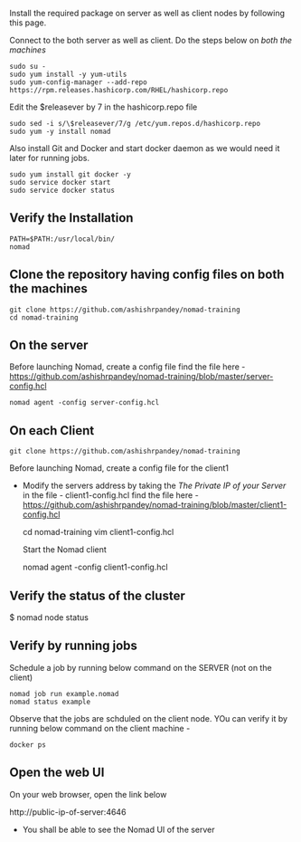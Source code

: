 
Install the required package on server as well as client nodes by following this page. 

Connect to the both server as well as client. 
Do the steps below on *both the machines* 

    sudo su -
    sudo yum install -y yum-utils
    sudo yum-config-manager --add-repo https://rpm.releases.hashicorp.com/RHEL/hashicorp.repo
    
    

Edit the $releasever by 7 in the hashicorp.repo file 

    sudo sed -i s/\$releasever/7/g /etc/yum.repos.d/hashicorp.repo
    sudo yum -y install nomad
    
Also install Git and Docker and start docker daemon as we would need it later for running jobs.

    sudo yum install git docker -y 
    sudo service docker start 
    sudo service docker status 

## Verify the Installation

    PATH=$PATH:/usr/local/bin/
    nomad
    

## Clone the repository having config files on both the machines 

    git clone https://github.com/ashishrpandey/nomad-training
    cd nomad-training

## On the server 

Before launching Nomad, create a config file 
find the file here - 
https://github.com/ashishrpandey/nomad-training/blob/master/server-config.hcl

    nomad agent -config server-config.hcl

## On each Client



    git clone https://github.com/ashishrpandey/nomad-training
  
    
   Before launching Nomad, create a config file for the client1
- Modify the servers address by taking the *The Private IP of your Server* in the file - client1-config.hcl 
find the file here - 
https://github.com/ashishrpandey/nomad-training/blob/master/client1-config.hcl

    cd nomad-training
    vim client1-config.hcl
    
  Start the Nomad client
    
    nomad agent -config client1-config.hcl
    

## Verify the status of the cluster 

$ nomad node status

## Verify by running jobs 

Schedule a job by running below command on the SERVER (not on the client)

    nomad job run example.nomad
    nomad status example
    
    
Observe that the jobs are schduled on the client node. YOu can verify it by running below command on the client machine - 

    docker ps 
    
## Open the web UI
On your web browser, open the link below 

http://public-ip-of-server:4646
        
- You shall be able to see the Nomad UI of the server 
    
    
    
